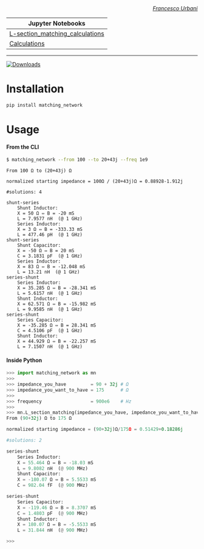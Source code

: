 <div align="right" style="text-align:right"><i><a href="https://urbanij.github.io/">Francesco Urbani</a></i></div>

<!-- Index of Jupyter (IPython) Notebooks -->

|Jupyter Notebooks                                                                                                                              |
|-----------------------------------------------------------------------------------------------------------------------------------------------|
|<a href="https://github.com/urbanij/matching-network/blob/master/aux/L-section_matching_calculations.ipynb">L-section_matching_calculations</a>|
|<a href="https://github.com/urbanij/matching-network/blob/master/aux/calculations.ipynb">Calculations</a>                                      |


---


[![Downloads](https://pepy.tech/badge/matching-network)](https://pepy.tech/project/matching-network)


Installation
============

```sh
pip install matching_network
```


Usage
=============

#### From the CLI
```bash
$ matching_network --from 100 --to 20+43j --freq 1e9
```
```
From 100 Ω to (20+43j) Ω

normalized starting impedance = 100Ω / (20+43j)Ω = 0.88928-1.912j

#solutions: 4

shunt-series
	Shunt Inductor:
	X = 50 Ω ⇔ B = -20 mS
	L = 7.9577 nH  (@ 1 GHz)
	Series Inductor:
	X = 3 Ω ⇔ B = -333.33 mS
	L = 477.46 pH  (@ 1 GHz)
shunt-series
	Shunt Capacitor:
	X = -50 Ω ⇔ B = 20 mS
	C = 3.1831 pF  (@ 1 GHz)
	Series Inductor:
	X = 83 Ω ⇔ B = -12.048 mS
	L = 13.21 nH  (@ 1 GHz)
series-shunt
	Series Inductor:
	X = 35.285 Ω ⇔ B = -28.341 mS
	L = 5.6157 nH  (@ 1 GHz)
	Shunt Inductor:
	X = 62.571 Ω ⇔ B = -15.982 mS
	L = 9.9585 nH  (@ 1 GHz)
series-shunt
	Series Capacitor:
	X = -35.285 Ω ⇔ B = 28.341 mS
	C = 4.5106 pF  (@ 1 GHz)
	Shunt Inductor:
	X = 44.929 Ω ⇔ B = -22.257 mS
	L = 7.1507 nH  (@ 1 GHz)
```

#### Inside Python

```python
>>> import matching_network as mn
>>>
>>> impedance_you_have         = 90 + 32j # Ω
>>> impedance_you_want_to_have = 175      # Ω
>>>
>>> frequency                  = 900e6    # Hz
>>>
>>> mn.L_section_matching(impedance_you_have, impedance_you_want_to_have, frequency).match()
From (90+32j) Ω to 175 Ω

normalized starting impedance = (90+32j)Ω/175Ω = 0.51429+0.18286j

#solutions: 2

series-shunt
    Series Inductor:
    X = 55.464 Ω ⇔ B = -18.03 mS
    L = 9.8082 nH  (@ 900 MHz)
    Shunt Capacitor:
    X = -180.07 Ω ⇔ B = 5.5533 mS
    C = 982.04 fF  (@ 900 MHz)

series-shunt
    Series Capacitor:
    X = -119.46 Ω ⇔ B = 8.3707 mS
    C = 1.4803 pF  (@ 900 MHz)
    Shunt Inductor:
    X = 180.07 Ω ⇔ B = -5.5533 mS
    L = 31.844 nH  (@ 900 MHz)

>>>
```

